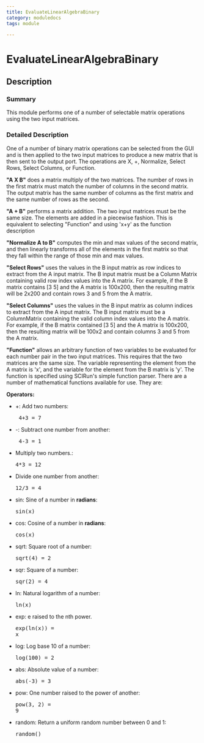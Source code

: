 ```yaml
---
title: EvaluateLinearAlgebraBinary
category: moduledocs
tags: module

---
```


# EvaluateLinearAlgebraBinary

## Description

### Summary

This module performs one of a number of selectable matrix operations using the two input matrices.

### Detailed Description

One of a number of binary matrix operations can be selected from the GUI and is then applied to the two input matrices to produce a new matrix that is then sent to the output port. The operations are X, +, Normalize, Select Rows, Select Columns, or Function.

**"A X B"** does a matrix multiply of the two matrices. The number of rows in the first matrix must match the number of columns in the second matrix. The output matrix has the same number of columns as the first matrix and the same number of rows as the second.

**"A + B"** performs a matrix addition. The two input matrices must be the same size. The elements are added in a piecewise fashion. This is equivalent to selecting "Function" and using 'x+y' as the function description

**"Normalize A to B"** computes the min and max values of the second matrix, and then linearly transforms all of the elements in the first matrix so that they fall within the range of those min and max values.

**"Select Rows"** uses the values in the B input matrix as row indices to extract from the A input matrix. The B input matrix must be a Column Matrix containing valid row index values into the A matrix. For example, if the B matrix contains [3 5] and the A matrix is 100x200, then the resulting matrix will be 2x200 and contain rows 3 and 5 from the A matrix.

**"Select Columns"** uses the values in the B input matrix as column indices to extract from the A input matrix. The B input matrix must be a ColumnMatrix containing the valid column index values into the A matrix. For example, if the B matrix contained [3 5] and the A matrix is 100x200, then the resulting matrix will be 100x2 and contain columns 3 and 5 from the A matrix.

**"Function"** allows an arbitrary function of two variables to be evaluated for each number pair in the two input matrices. This requires that the two matrices are the same size. The variable representing the element from the A matrix is 'x', and the variable for the element from the B matrix is 'y'. The function is specified using SCIRun's simple function parser. There are a number of mathematical functions available for use. They are:

**Operators:**

  * +: Add two numbers: <pre> 4+3 = 7 </pre>

  * -: Subtract one number from another: <pre> 4-3 = 1 </pre>

  * Multiply two numbers.: <pre>4*3 = 12</pre>

  * Divide one number from another: <pre>12/3 = 4</pre>

  * sin: Sine of a number in **radians**: <pre>sin(x)</pre>

  * cos: Cosine of a number in **radians**: <pre>cos(x)</pre>

  * sqrt: Square root of a number: <pre>sqrt(4) = 2</pre>

  * sqr: Square of a number: <pre>sqr(2) = 4</pre>

  * ln: Natural logarithm of a number: <pre>ln(x)</pre>

  * exp: e raised to the nth power. <pre>exp(ln(x)) = x</pre>

  * log: Log base 10 of a number: <pre>log(100) = 2</pre>

  * abs: Absolute value of a number: <pre>abs(-3) = 3</pre>

  * pow: One number raised to the power of another: <pre>pow(3, 2) = 9</pre>

  * random: Return a uniform random number between 0 and 1: <pre>random()</pre>

